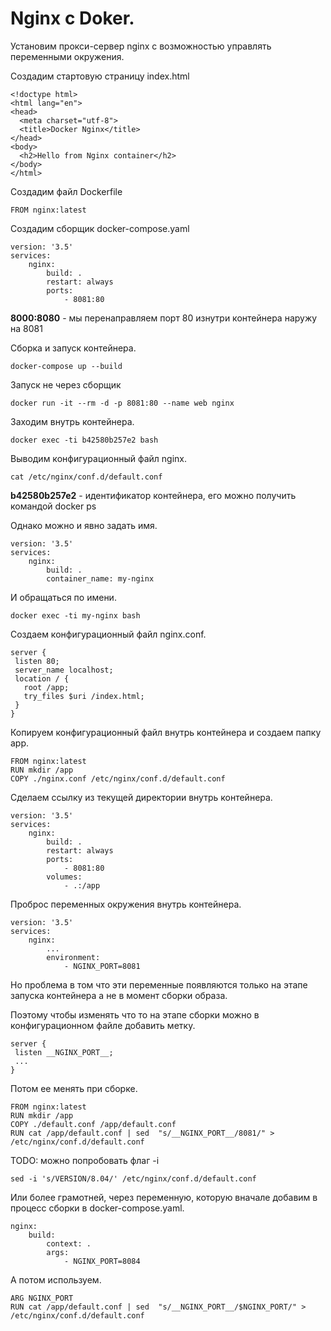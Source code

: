 # Nginx с Doker.

Установим прокси-сервер nginx c возможностью управлять переменными окружения.

Создадим стартовую страницу index.html

    <!doctype html>
    <html lang="en">
    <head>
      <meta charset="utf-8">
      <title>Docker Nginx</title>
    </head>
    <body>
      <h2>Hello from Nginx container</h2>
    </body>
    </html>

Создадим файл Dockerfile

    FROM nginx:latest

Создадим сборщик docker-compose.yaml

    version: '3.5'
    services: 
        nginx:
            build: .
            restart: always
            ports:
                - 8081:80

**8000:8080** - мы перенаправляем порт 80 изнутри контейнера наружу на 8081


Сборка и запуск контейнера.

    docker-compose up --build

Запуск не через сборщик

    docker run -it --rm -d -p 8081:80 --name web nginx

Заходим внутрь контейнера.

    docker exec -ti b42580b257e2 bash

Выводим конфигурационный файл nginx.

    cat /etc/nginx/conf.d/default.conf

**b42580b257e2** - идентификатор контейнера, его можно получить командой docker ps

Однако можно и явно задать имя.

    version: '3.5'
    services: 
        nginx:
            build: .
            container_name: my-nginx

И обращаться по имени.

    docker exec -ti my-nginx bash

Создаем конфигурационный файл nginx.conf.

    server { 
     listen 80;
     server_name localhost;
     location / {
       root /app;
       try_files $uri /index.html;
     }
    }

Копируем конфигурационный файл внутрь контейнера и создаем папку app.

    FROM nginx:latest
    RUN mkdir /app
    COPY ./nginx.conf /etc/nginx/conf.d/default.conf

Сделаем ссылку из текущей директории внутрь контейнера.

    version: '3.5'
    services: 
        nginx:
            build: .
            restart: always
            ports:
                - 8081:80
            volumes:
                - .:/app 

Проброс переменных окружения внутрь контейнера.

    version: '3.5'
    services: 
        nginx:
            ...
            environment:
                - NGINX_PORT=8081

Но проблема в том что эти переменные появляются только на этапе запуска контейнера а не в момент сборки образа.

Поэтому чтобы изменять что то на этапе сборки можно в конфигурационном файле добавить метку.

    server { 
     listen __NGINX_PORT__;
     ...
    }

Потом ее менять при сборке.

    FROM nginx:latest
    RUN mkdir /app
    COPY ./default.conf /app/default.conf
    RUN cat /app/default.conf | sed  "s/__NGINX_PORT__/8081/" > /etc/nginx/conf.d/default.conf

TODO: можно попробовать флаг -i 

    sed -i 's/VERSION/8.04/' /etc/nginx/conf.d/default.conf

Или более грамотней, через переменную, которую вначале добавим в процесс сборки в docker-compose.yaml.

    nginx:
        build: 
            context: .
            args:
                - NGINX_PORT=8084

А потом используем.

    ARG NGINX_PORT  
    RUN cat /app/default.conf | sed  "s/__NGINX_PORT__/$NGINX_PORT/" > /etc/nginx/conf.d/default.conf




